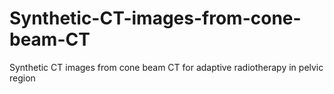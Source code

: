 # Synthetic-CT-images-from-cone-beam-CT
Synthetic CT images from cone beam CT for adaptive radiotherapy in pelvic region
